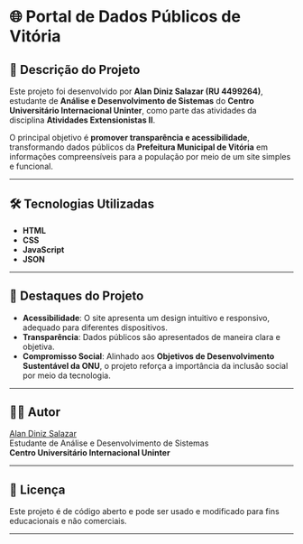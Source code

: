 # 🌐 Portal de Dados Públicos de Vitória

## 📖 Descrição do Projeto
Este projeto foi desenvolvido por **Alan Diniz Salazar (RU 4499264)**, estudante de **Análise e Desenvolvimento de Sistemas** do **Centro Universitário Internacional Uninter**, como parte das atividades da disciplina **Atividades Extensionistas II**. 

O principal objetivo é **promover transparência e acessibilidade**, transformando dados públicos da **Prefeitura Municipal de Vitória** em informações compreensíveis para a população por meio de um site simples e funcional.

---

## 🛠️ Tecnologias Utilizadas
- **HTML**
- **CSS**
- **JavaScript**
- **JSON**

---

## 🌟 Destaques do Projeto
- **Acessibilidade**: O site apresenta um design intuitivo e responsivo, adequado para diferentes dispositivos.
- **Transparência**: Dados públicos são apresentados de maneira clara e objetiva.
- **Compromisso Social**: Alinhado aos **Objetivos de Desenvolvimento Sustentável da ONU**, o projeto reforça a importância da inclusão social por meio da tecnologia.

---

## 👨‍💻 Autor
[Alan Diniz Salazar](#)  
Estudante de Análise e Desenvolvimento de Sistemas  
**Centro Universitário Internacional Uninter**

---

## 📜 Licença
Este projeto é de código aberto e pode ser usado e modificado para fins educacionais e não comerciais.

---
